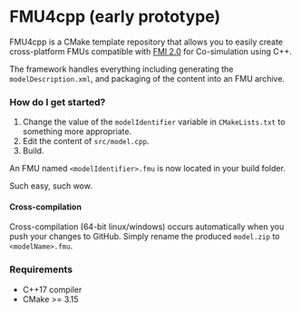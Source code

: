 # FMU4cpp (early prototype)

FMU4cpp is a CMake template repository that allows you to easily create cross-platform FMUs compatible with [FMI 2.0](https://fmi-standard.org/downloads/)
for Co-simulation using C++.

The framework handles everything including generating the `modelDescription.xml`, 
and packaging of the content into an FMU archive.

### How do I get started?

1. Change the value of the `modelIdentifier` variable in `CMakeLists.txt` to something more appropriate.
2. Edit the content of `src/model.cpp`.
3. Build.

An FMU named `<modelIdentifier>.fmu` is now located in your build folder.

Such easy, such wow.

#### Cross-compilation

Cross-compilation (64-bit linux/windows) occurs automatically when you push your changes to GitHub. 
Simply rename the produced `model.zip` to `<modelName>.fmu`.


### Requirements
* C++17 compiler
* CMake >= 3.15
